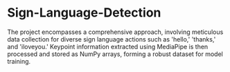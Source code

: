 # Sign-Language-Detection
The project encompasses a comprehensive approach, involving meticulous data collection for diverse sign language actions such as 'hello,' 'thanks,' and 'iloveyou.' Keypoint information extracted using MediaPipe is then processed and stored as NumPy arrays, forming a robust dataset for model training. 
